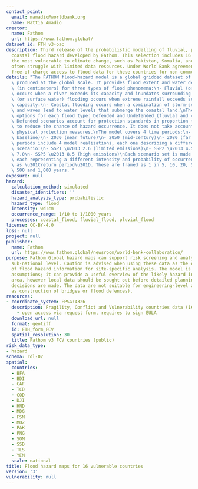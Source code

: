 ```yaml
---
contact_point:
  email: mamadio@worldbank.org
  name: Mattia Amadio
creator:
  name: Fathom
  url: https://www.fathom.global/
dataset_id: FTH_v3-oac
description: Third release of the probabilistic modelling of fluvial, pluvial and
  coastal flood hazard developed by Fathom. This selection includes 16 countries among
  the most vulnerable to climate change, such as Pakistan, Somalia, and Yemen, which
  often struggle with limited data resources. Under World Bank agreement, Fathom offers
  free-of-charge access to flood data for these countries for non-commercial use.
details: "The FATHOM flood-hazard model is a global gridded dataset of flood hazard\
  \ produced at the global scale. It provides flood extent and water depth to ground\
  \ (in centimeters) for three types of flood phenomena:\n- Fluvial (or river) flooding\
  \ occurs when a river exceeds its capacity and inundates surrounding areas.\n- Pluvial\
  \ (or surface water) flooding occurs when extreme rainfall exceeds surface drainage\
  \ capacity.\n- Coastal flooding occurs when a combination of storm-surge, tides\
  \ and waves lead to water levels that submerge the coastal land.\nThere are two\
  \ options for each flood type: Defended and Undefended (fluvial and coastal only).\
  \ Defended scenarios account for protection standards in proportion to country wealth\
  \ to reduce the chance of hazard occurrence. It does not take account location-specific\
  \ physical protection measures.\nThe model covers 4 time periods:\n- 2020 (present\
  \ baseline)\n- 2030 (near future)\n- 2050 (mid-century)\n- 2080 (far future)\nFuture\
  \ periods include 4 model realizations, each one describing a different climate\
  \ scenario:\n- SSP1 \u2013 2.6 (limited emissions)\n- SSP2 \u2013 4.5\n- SSP3 \u2013\
  \ 7.0\n- SSP5 \u2013 8.5 (high emissions)\nEach scenario set is made of 10 events\
  \ each representing a different intensity and probability of occurrence, expressed\
  \ as \u201Creturn period\u201D. These are framed as 1 in 5, 10, 20, 50, 100, 200,\
  \ 500 and 1,000 years. "
exposure: null
hazard:
  calculation_method: simulated
  disaster_identifiers: ''
  hazard_analysis_type: probabilistic
  hazard_type: flood
  intensity: wd:cm
  occurrence_range: 1/10 to 1/1000 years
  processes: coastal_flood, fluvial_flood, pluvial_flood
license: CC-BY-4.0
loss: null
project: null
publisher:
  name: Fathom
  url: https://www.fathom.global/newsroom/world-bank-collaboration/
purpose: Fathom Global hazard maps can support risk screening and analysis at the
  sub-national level. Caution is advised when using these data as the only source
  of flood hazard information for site-specific analysis. The model is driven by global
  assumptions; it can provide a useful overview of the likely hazard in a particular
  area, however local data should be sought out before detailed planning or operational
  decisions are made. The data are not suitable for engineering-level analysis (such
  as construction of bridges or flood defences).
resources:
- coordinate_system: EPSG:4326
  description: Fragility, Conflict and Vulnerability countries data (16 countries)
    - open access via request form, requires to sign EULA
  download_url: null
  format: geotiff
  id: FTH_form_FCV
  spatial_resolution: 30
  title: Fathom v3 FCV countries (public)
risk_data_type:
- hazard
schema: rdl-02
spatial:
  countries:
  - BFA
  - BDI
  - CAF
  - TCD
  - COD
  - DJI
  - HND
  - MDG
  - FSM
  - MOZ
  - PAK
  - PNG
  - SOM
  - SSD
  - TLS
  - YEM
  scale: national
title: Flood hazard maps for 16 vulnerable countries
version: '3'
vulnerability: null
---
```

